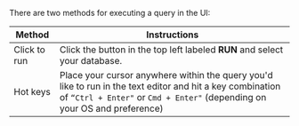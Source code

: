 There are two methods for executing a query in the UI:

|Method | Instructions  |
| --- | ----------- |
| Click to run | Click the button in the top left labeled **RUN** and select your database.  |
| Hot keys | Place your cursor anywhere within the query you'd like to run in the text editor and hit a key combination of `“Ctrl + Enter"` or `Cmd + Enter"` (depending on your OS and preference) |
